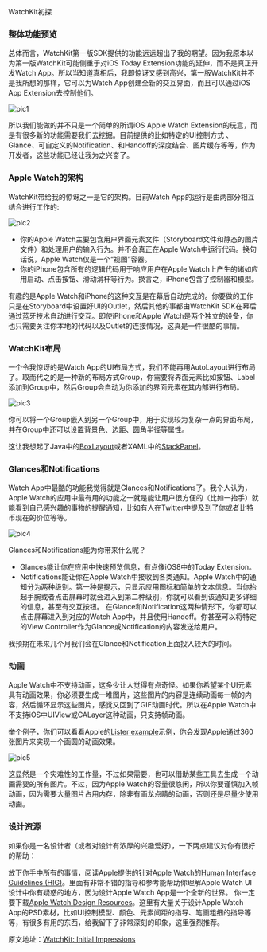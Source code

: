 WatchKit初探

### 整体功能预览

总体而言，WatchKit第一版SDK提供的功能远远超出了我的期望。因为我原本以为第一版WatchKit可能侧重于对iOS Today Extension功能的延伸，而不是真正开发Watch App。所以当知道真相后，我即惊讶又感到高兴，第一版WatchKit并不是我所想的那样，它可以为Watch App创建全新的交互界面，而且可以通过iOS App Extension去控制他们。

![pic1](/resource/image/2014-11-20-watchkit-initial-impressions/watchkit-initial-impressions-1.jpg)

所以我们能做的并不只是一个简单的所谓iOS Apple Watch Extension的玩意，而是有很多新的功能需要我们去挖掘。目前提供的比如特定的UI控制方式 、Glance、可自定义的Notification、和Handoff的深度结合、图片缓存等等，作为开发者，这些功能已经让我为之兴奋了。

### Apple Watch的架构

WatchKit带给我的惊讶之一是它的架构。目前Watch App的运行是由两部分相互结合进行工作的:

![pic2](/resource/image/2014-11-20-watchkit-initial-impressions/watchkit-initial-impressions-2.jpg)

* 你的Apple Watch主要包含用户界面元素文件（Storyboard文件和静态的图片文件）和处理用户的输入行为。并不会真正在Apple Watch中运行代码。换句话说，Apple Watch仅是一个“视图”容器。
* 你的iPhone包含所有的逻辑代码用于响应用户在Apple Watch上产生的诸如应用启动、点击按钮、滑动滑杆等行为。换言之，iPhone包含了控制器和模型。

有趣的是Apple Watch和iPhone的这种交互是在幕后自动完成的。你要做的工作只是在Storyboard中设置好UI的Outlet，然后其他的事都由WatchKit SDK在幕后通过蓝牙技术自动进行交互。即使iPhone和Apple Watch是两个独立的设备，你也只需要关注你本地的代码以及Outlet的连接情况，这真是一件很酷的事情。

### WatchKit布局

一个令我惊讶的是Watch App的UI布局方式，我们不能再用AutoLayout进行布局了。取而代之的是一种新的布局方式Group，你需要将界面元素比如按钮、Label添加到Group中，然后Group会自动为你添加的界面元素在其内部进行布局。

![pic3](/resource/image/2014-11-20-watchkit-initial-impressions/watchkit-initial-impressions-3.jpg)

你可以将一个Group嵌入到另一个Group中，用于实现较为复杂一点的界面布局，并在Group中还可以设置背景色、边距、圆角半径等属性。

这让我想起了Java中的[BoxLayout](https://docs.oracle.com/javase/tutorial/uiswing/layout/visual.html)或者XAML中的[StackPanel](http://msdn.microsoft.com/en-us/library/ms754152.aspx)。

### Glances和Notifications

Watch App中最酷的功能我觉得就是Glances和Notifications了。我个人认为，Apple Watch的应用中最有用的功能之一就是能让用户很方便的（比如一抬手）就能看到自己感兴趣的事物的提醒通知，比如有人在Twitter中提及到了你或者比特币现在的价位等等。

![pic4](/resource/image/2014-11-20-watchkit-initial-impressions/watchkit-initial-impressions-4.jpg)

Glances和Notifications能为你带来什么呢？

* Glances能让你在应用中快速预览信息，有点像iOS8中的Today Extension。
* Notifications能让你在Apple Watch中接收到各类通知。Apple Watch中的通知分为两种级别。第一种是提示，只显示应用图标和简单的文本信息。当你抬起手腕或者点击屏幕时就会进入到第二种级别，你就可以看到该通知更多详细的信息，甚至有交互按钮。
在Glance和Notification这两种情形下，你都可以点击屏幕进入到对应的Watch App中，并且使用Handoff。你甚至可以将特定的View Controller作为Glance或Notification的内容发送给用户。

我预期在未来几个月我们会在Glance和Notification上面投入较大的时间。

### 动画

Apple Watch中不支持动画，这多少让人觉得有点奇怪。如果你希望某个UI元素具有动画效果，你必须要生成一堆图片，这些图片的内容是连续动画每一帧的内容，然后循环显示这些图片，感觉又回到了GIF动画时代。所以在Apple Watch中不支持iOS中UIView或CALayer这种动画，只支持帧动画。

举个例子，你们可以看看Apple的[Lister example](https://developer.apple.com/library/prerelease/ios/samplecode/Lister/Introduction/Intro.html)示例，你会发现Apple通过360张图片来实现一个画圆的动画效果。

![pic5](/resource/image/2014-11-20-watchkit-initial-impressions/watchkit-initial-impressions-5.jpg)

这显然是一个灾难性的工作量，不过如果需要，也可以借助某些工具去生成一个动画需要的所有图片。不过，因为Apple Watch的容量很悠闲，所以你要谨慎加入帧动画，因为需要大量图片占用内存，除非有画龙点睛的动画，否则还是尽量少使用动画。

### 设计资源

如果你是一名设计者（或者对设计有浓厚的兴趣爱好），一下两点建议对你有很好的帮助：

放下你手中所有的事情，阅读Apple提供的针对Apple Watch的[Human Interface Guidelines (HIG)](https://developer.apple.com/library/prerelease/ios/documentation/UserExperience/Conceptual/WatchHumanInterfaceGuidelines/index.html)。里面有非常不错的指导和参考能帮助你理解Apple Watch UI设计中你有疑惑的地方，因为设计Apple Watch App是一个全新的世界。
你一定要下载[Apple Watch Design Resources](https://developer.apple.com/watchkit/#agreement)。这里有大量关于设计Apple Watch App的PSD素材，比如UI控制模型、颜色、元素间距的指导、笔画粗细的指导等等，有很多有用的东西，给我留下了非常深刻的印象，这里强烈推荐。

原文地址：[WatchKit: Initial Impressions](http://www.raywenderlich.com/89473/watchkit-initial-impressions)

